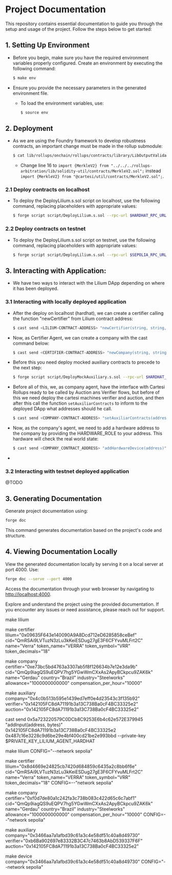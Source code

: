 # Project Documentation

This repository contains essential documentation to guide you through the setup and usage of the project. Follow the steps below to get started:

## 1. Setting Up Environment

- Before you begin, make sure you have the required environment variables properly configured. Create an environment by executing the following command:

    ```bash
    $ make env
    ```

- Ensure you provide the necessary parameters in the generated environment file.

    - To load the environment variables, use:

        ```bash
        $ source env
        ```

## 2. Deployment

- As we are using the Foundry framework to develop robustness contracts, an important change must be made in the rollup submodule:

    ```bash
    $ cat lib/rollups/onchain/rollups/contracts/library/LibOutputValidation.sol
    ```

    - Change line 16 to ```import {MerkleV2} from "../../../rollups-arbitration/lib/solidity-util/contracts/MerkleV2.sol";``` instead ```import {MerkleV2} from "@cartesi/util/contracts/MerkleV2.sol";```.

### 2.1 Deploy contracts on localhost

- To deploy the DeployLilium.s.sol script on localhost, use the following command, replacing placeholders with appropriate values:

    ```bash
    $ forge script script/DeployLilium.s.sol --rpc-url $HARDHAT_RPC_URL --private-key $PRIVATE_KEY_LILIUM_LOCALHOST --broadcast -vvvvv
    ```

### 2.2 Deploy contracts on testnet

- To deploy the DeployLilium.s.sol script on testnet, use the following command, replacing placeholders with appropriate values:

    ```bash
    $ forge script script/DeployLilium.s.sol --rpc-url $SEPOLIA_RPC_URL --etherscan-api-key $ETHERSCAN_API_KEY --verify --broadcast -vvvvv
    ```

## 3. Interacting with Application:

- We have two ways to interact with the Lilium DApp depending on where it has been deployed.

### 3.1 Interacting with locally deployed application

- After the deploy on localhost (hardhat), we can create a certifier calling the function "newCertifier" from Lilium contract address:

    ```bash
    $ cast send <LILIUM-CONTRACT-ADDRESS> "newCertifier(string, string, address, string, string, uint8)" "QmRSAi9LVTuzN3zLu3kKeiESDug27gE3F6CFYvuMLFrt2C" "Verra" $CERTIFIER_ADDRESS_HARDHAT "VERRA" "VRR" 18 --rpc-url $SEPOLIA_RPC_URL --private-key $PRIVATE_KEY_LILIUM
    ```

- Now, as Certifier Agent, we can create a company with the cast command below:

    ```bash
    $ cast send <CERTIFIER-CONTRACT-ADDRESS> "newCompany(string, string, string, string, uint256, uint256, address)" "QmQp9iagQS9uEQPV7hg5YGwWmCXxAs2ApyBCkpcu9ZAK6k" "Gerdau" "Brazil" "Steelworks" 1000000000000 10000 $COMPANY_ADDRESS_HARDHAT --rpc-url $SEPOLIA_RPC_URL --private-key $PRIVATE_KEY_LILIUM
    ```

- Before this you need deploy mocked auxiliary contracts to precede to the next step:

    ```bash
    $ forge script script/DeployMockAuxiliary.s.sol --rpc-url $HARDHAT_RPC_URL --broadcast -vvvvv
    ```

- Before all of this, we, as company agent, have the interface with Cartesi Rollups ready to be called by Auction ans Verifier flows, but before of this we need deploy the cartesi machines verifier and auction, and then after this call the function ```setAuxiliarContracts``` to inform to the deployed DApp what addresses should he call.

    ```bash
    $ cast send <COMPANY-CONTRACT-ADDRESS> "setAuxiliarContracts(address, address)" <AUCTION-CARTESI-MACHINE-CONTRACT-ADDRESS> <VERIFIER-CARTESI-MACHINE-CONTRACT-ADDRESS> --rpc-url $SEPOLIA_RPC_URL --private-key $PRIVATE_KEY_LILIUM
    ```

- Now, as the company's agent, we need to add a hardware address to the company by providing the HARDWARE_ROLE to your address. This hardware will check the real world state:

    ```bash
    $ cast send <COMPANY_CONTRACT_ADDRESS> "addHardwareDevice(address)" $HARDWARE_ADDRESS_HARDHAT --rpc-url $HARDHAT_RPC_URL --private-key $PRIVATE_KEY_COMPANY_LOCALHOST
    ```

- 

### 3.2 Interacting with testnet deployed application
@TODO

## 3. Generating Documentation

Generate project documentation using:

```bash
forge doc
```

This command generates documentation based on the project's code and structure.

## 4. Viewing Documentation Locally

View the generated documentation locally by serving it on a local server at port 4000. Use:

```bash
forge doc --serve --port 4000
```

Access the documentation through your web browser by navigating to <http://localhost:4000>.

Explore and understand the project using the provided documentation. If you encounter any issues or need assistance, please reach out for support.

make lilium

make certifier lilium="0x09635F643e140090A9A8Dcd712eD6285858ceBef" cid="QmRSAi9LVTuzN3zLu3kKeiESDug27gE3F6CFYvuMLFrt2C" name="Verra" token_name="VERRA" token_symbol="VRR" token_decimals="18"

make company certifier="0xe73bc5bd4763a3307ab5f8f126634b7e12e3da9b" cid="QmQp9iagQS9uEQPV7hg5YGwWmCXxAs2ApyBCkpcu9ZAK6k" name="Gerdau" country="Brazil" industry="Steelworks" allowance="1000000000000" compensation_per_hour="10000"

make auxiliary company="0x4c0b513b595e1439ed7eff0e4d23543c3f135b92" verifier="0x142105FC8dA71191b3a13C738Ba0cF4BC33325e2" auction="0x142105FC8dA71191b3a13C738Ba0cF4BC33325e2"

cast send 0x5a723220579C0DCb8C9253E6b4c62e572E379945 "addInput(address, bytes)" 0x142105FC8dA71191b3a13C738Ba0cF4BC33325e2 0x487c16e3228c9d6be29e4bf400cd21be2e993bbd --private-key $PRIVATE_KEY_LILIUM_AGENT_HARDHAT


make lilium CONFIG="--network sepolia"

make certifier lilium="0x8d4669e24825cb7420d684859c6435a2c8bb6f6e" cid="QmRSAi9LVTuzN3zLu3kKeiESDug27gE3F6CFYvuMLFrt2C" name="Verra" token_name="VERRA" token_symbol="VRR" token_decimals="18" CONFIG=--"network sepolia"

make company certifier="0xf0d7de80a1c242fa3c738b083c422d65c6c7abf1" cid="QmQp9iagQS9uEQPV7hg5YGwWmCXxAs2ApyBCkpcu9ZAK6k" name="Gerdau" country="Brazil" industry="Steelworks" allowance="1000000000000" compensation_per_hour="10000" CONFIG=--"network sepolia"


make auxiliary company="0x3466aa7a1afbd39c61a3c4e58df51c40a8d49730" verifier="0xb6Ba902697e83332B3C47c7463b8AbD539337F6F" auction="0x142105FC8dA71191b3a13C738Ba0cF4BC33325e2"

make device company="0x3466aa7a1afbd39c61a3c4e58df51c40a8d49730" CONFIG="--network sepolia"